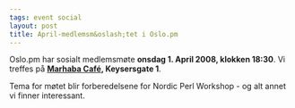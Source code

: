 ```yaml
---
tags: event social
layout: post
title: April-medlemsm&oslash;tet i Oslo.pm
---
```

<p>Oslo.pm har sosialt medlemsmøte <strong>onsdag 1. April 2008, klokken
18:30</strong>. Vi treffes på 
<strong><a href="http://www.nattguiden.no/utested/1052" title="Link til karttjeneste">Marhaba Café</a>, Keysersgate 1</strong>.</p>

<p>
Tema for møtet blir forberedelsene for Nordic Perl Workshop - og alt annet vi finner interessant.
</p>
